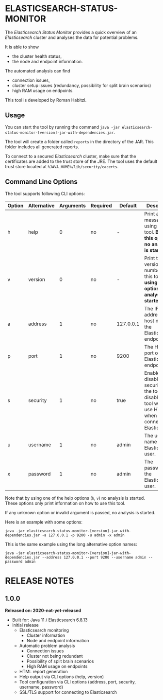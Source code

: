ELASTICSEARCH-STATUS-MONITOR
============================

The _Elasticsearch Status Monitor_ provides a quick overview of an _Elasticsearch_ cluster and analyses the data for potential problems.

It is able to show

* the cluster health status,
* the node and endpoint information.

The automated analysis can find

* connection issues,
* cluster setup issues (redundancy, possibility for split brain scenarios)
* high RAM usage on endpoints.

This tool is developed by Roman Habitzl.

Usage
-----

You can start the tool by running the command `java -jar elasticsearch-status-monitor-[version]-jar-with-dependencies.jar`.

The tool will create a folder called `reports` in the directory of the JAR. This folder includes all generated reports.

To connect to a secured _Elasticsearch_ cluster, make sure that the certificates are added to the trust store of the JRE.
The tool uses the default trust store located at `%JAVA_HOME%/lib/security/cacerts`.

Command Line Options
--------------------

The tool supports following CLI options:

Option   | Alternative | Arguments | Required | Default   | Description                                                                                                           | Example
---      | ---         | ---       | ---      | ---       | ---                                                                                                                   | ---
h        | help        | 0         | no       | -         | Print a help message for using this tool. **By using this option no analysis is started.**                            | `-h`
v        | version     | 0         | no       | -         | Print the version number of this tool. **By using this option no analysis is started.**                               | `-v`
a        | address     | 1         | no       | 127.0.0.1 | The IP address or host name of the Elasticsearch endpoint.                                                            | `-a 127.0.0.1`
p        | port        | 1         | no       | 9200      | The HTTP port of the Elasticsearch endpoint.                                                                          | `-p 9200`
s        | security    | 1         | no       | true      | Enables or disables security for the tool. If disabled, the tool will not use HTTPS when connecting to Elasticsearch. | `-s false`
u        | username    | 1         | no       | admin     | The user name of the Elasticsearch user.                                                                              | `-u admin`
x        | password    | 1         | no       | admin     | The password of the Elasticsearch user.                                                                               | `-x admin`

Note that by using one of the help options (`h`, `v`) no analysis is started.
These options only print information on how to use this tool.

If any unknown option or invalid argument is passed, no analysis is started.

Here is an example with some options:

`java -jar elasticsearch-status-monitor-[version]-jar-with-dependencies.jar -a 127.0.0.1 -p 9200 -u admin -x admin`

This is the same example using the long alternative option names:

`java -jar elasticsearch-status-monitor-[version]-jar-with-dependencies.jar --address 127.0.0.1 --port 9200 --username admin --password admin`

RELEASE NOTES
=============

1.0.0
-----
**Released on: 2020-not-yet-released**

* Built for: Java 11 / Elasticsearch 6.8.13
* Initial release
  * Elasticsearch monitoring
    * Cluster information
    * Node and endpoint information
  * Automatic problem analysis
    * Connection issues
    * Cluster not being redundant
    * Possibility of split brain scenarios
    * High RAM usage on endpoints
  * HTML report generation
  * Help output via CLI options (help, version)
  * Tool configuration via CLI options (address, port, security, username, password)
  * SSL/TLS support for connecting to Elasticsearch
